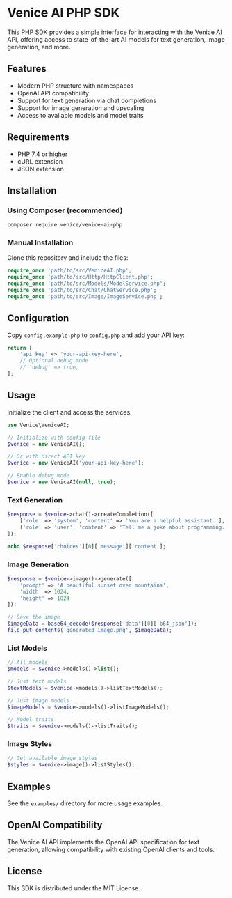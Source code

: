 # Venice AI PHP SDK

This PHP SDK provides a simple interface for interacting with the Venice AI API, offering access to state-of-the-art AI models for text generation, image generation, and more.

## Features

- Modern PHP structure with namespaces
- OpenAI API compatibility
- Support for text generation via chat completions
- Support for image generation and upscaling
- Access to available models and model traits

## Requirements

- PHP 7.4 or higher
- cURL extension
- JSON extension

## Installation

### Using Composer (recommended)

```bash
composer require venice/venice-ai-php
```

### Manual Installation

Clone this repository and include the files:

```php
require_once 'path/to/src/VeniceAI.php';
require_once 'path/to/src/Http/HttpClient.php';
require_once 'path/to/src/Models/ModelService.php';
require_once 'path/to/src/Chat/ChatService.php';
require_once 'path/to/src/Image/ImageService.php';
```

## Configuration

Copy `config.example.php` to `config.php` and add your API key:

```php
return [
    'api_key' => 'your-api-key-here',
    // Optional debug mode
    // 'debug' => true,
];
```

## Usage

Initialize the client and access the services:

```php
use Venice\VeniceAI;

// Initialize with config file
$venice = new VeniceAI();

// Or with direct API key
$venice = new VeniceAI('your-api-key-here');

// Enable debug mode
$venice = new VeniceAI(null, true);
```

### Text Generation

```php
$response = $venice->chat()->createCompletion([
    ['role' => 'system', 'content' => 'You are a helpful assistant.'],
    ['role' => 'user', 'content' => 'Tell me a joke about programming.']
]);

echo $response['choices'][0]['message']['content'];
```

### Image Generation

```php
$response = $venice->image()->generate([
    'prompt' => 'A beautiful sunset over mountains',
    'width' => 1024,
    'height' => 1024
]);

// Save the image
$imageData = base64_decode($response['data'][0]['b64_json']);
file_put_contents('generated_image.png', $imageData);
```

### List Models

```php
// All models
$models = $venice->models()->list();

// Just text models
$textModels = $venice->models()->listTextModels();

// Just image models
$imageModels = $venice->models()->listImageModels();

// Model traits
$traits = $venice->models()->listTraits();
```

### Image Styles

```php
// Get available image styles
$styles = $venice->image()->listStyles();
```

## Examples

See the `examples/` directory for more usage examples.

## OpenAI Compatibility

The Venice AI API implements the OpenAI API specification for text generation, allowing compatibility with existing OpenAI clients and tools.

## License

This SDK is distributed under the MIT License.